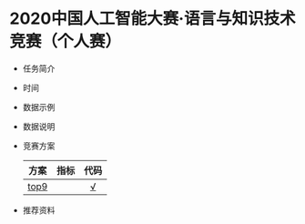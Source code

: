 # 2020中国人工智能大赛·语言与知识技术竞赛（个人赛）

* 任务简介

* 时间

* 数据示例

* 数据说明

* 竞赛方案

  |                             方案                             | 指标 |                             代码                             |
  | :----------------------------------------------------------: | :--: | :----------------------------------------------------------: |
  | [top9](https://aistudio.baidu.com/aistudio/projectdetail/957163) |      | [√](https://aistudio.baidu.com/aistudio/projectdetail/957163) |

  

* 推荐资料